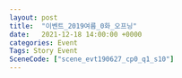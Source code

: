 ```yaml
---
layout: post
title:  "이벤트_2019여름_0화_오프닝"
date:   2021-12-18 14:00:00 +0000
categories: Event
Tags: Story Event
SceneCode: ["scene_evt190627_cp0_q1_s10"]
---
```


